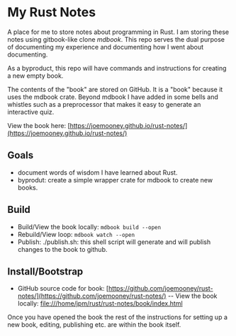 # My Rust Notes

A place for me to store notes about programming in Rust. 
I am storing these notes using gitbook-like clone *mdbook*.
This repo serves the dual purpose of documenting my experience
and documenting how I went about documenting.

As a byproduct, this repo will have commands and instructions for
creating a new empty book.

The contents of the "book" are stored on GitHub.
It is a "book" because it uses the mdbook crate.
Beyond mdbook I have added in some bells and whistles such as a preprocessor that makes it easy to generate an interactive quiz.

View the book here:  [https://joemooney.github.io/rust-notes/](https://joemooney.github.io/rust-notes/)

## Goals

- document words of wisdom I have learned about Rust.
- byprodut: create a simple wrapper crate for mdbook to create new books.

## Build

- Build/View the book locally: ```mdbook build --open```
- Rebuild/View loop: ```mdbook watch --open```
- Publish: ./publish.sh:  this shell script will generate and will publish changes to the book to github.

## Install/Bootstrap

- GitHub source code for book: [https://github.com/joemooney/rust-notes/](https://github.com/joemooney/rust-notes/)
-- View the book locally: [file:///home/jpm/rust/rust-notes/book/index.html](file:///home/jpm/rust/rust-notes/book/index.html)

Once you have opened the book the rest of the instructions for
setting up a new book, editing, publishing etc. are within the book itself.
